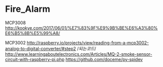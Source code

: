 # Fire_Alarm


MCP3008 
http://kookye.com/2017/06/01/%E7%83%9F%E9%9B%BE%E6%A3%80%E6%B5%8B%E5%99%A8/

MCP3002
http://raspberry.io/projects/view/reading-from-a-mcp3002-analog-to-digital-converter/#step2
/*되는코드*/
http://www.learningaboutelectronics.com/Articles/MQ-2-smoke-sensor-circuit-with-raspberry-pi.php
https://github.com/doceme/py-spidev
